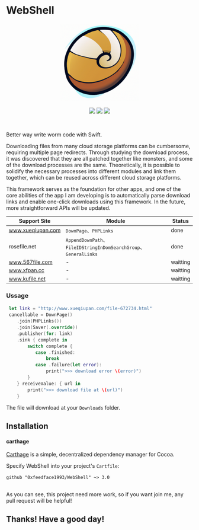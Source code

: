 
# WebShell

<p align="center">
  <a href="https://github.com/0xfeedface1993/WebShell"><img src="Doc/webshell.png" alt="WebShell" width="210"/></a>
</p>

<p align="center">
  <a href="https://github.com/0xfeedface1993/WebShell"><img src="https://img.shields.io/badge/platforms-iOS%20%20%7C%20macOS-red.svg" /></a>
  <a href="https://github.com/Carthage/Carthage"><img src="https://img.shields.io/badge/Carthage-compatible-4BC51D.svg?style=flat" /></a>
<a href="https://github.com/0xfeedface1993/WebShell/issues"><img src="https://img.shields.io/github/issues/0xfeedface1993/WebShell.svg?style=flat" /></a>
</p></p>

<br>

Better way write worm code with Swift. 

Downloading files from many cloud storage platforms can be cumbersome, requiring multiple page redirects. Through studying the download process, it was discovered that they are all patched together like monsters, and some of the download processes are the same. Theoretically, it is possible to solidify the necessary processes into different modules and link them together, which can be reused across different cloud storage platforms.

This framework serves as the foundation for other apps, and one of the core abilities of the app I am developing is to automatically parse download links and enable one-click downloads using this framework. In the future, more straightforward APIs will be updated.

| Support Site | Module | Status |
| --- | --- | --- |
| www.xueqiupan.com | `DownPage`、`PHPLinks` | done |
| rosefile.net | `AppendDownPath`、`FileIDStringInDomSearchGroup`、`GeneralLinks` | done |
| www.567file.com | - | waitting |
| www.xfpan.cc | - | waitting |
| www.kufile.net | - | waitting |

### Ussage

```swift
 let link = "http://www.xueqiupan.com/file-672734.html"
 cancellable = DownPage()
    .join(PHPLinks())
    .join(Saver(.override))
    .publisher(for: link)
    .sink { complete in
        switch complete {
           case .finished:
               break
           case .failure(let error):
               print(">>> download error \(error)")
        }
    } receiveValue: { url in
        print(">>> download file at \(url)")
    }
```

The file will download at your `Downloads` folder.

## Installation

#### carthage
[Carthage](https://github.com/Carthage/Carthage) is a simple, decentralized dependency manager for Cocoa.

Specify WebShell into your project's `Cartfile`:

```ogdl
github "0xfeedface1993/WebShell" ~> 3.0
```

##
As you can see, this project need more work, so if you want join me, any pull request will be helpful!

## Thanks! Have a good day!

